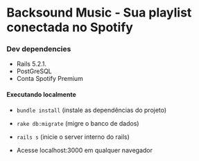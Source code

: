 # Backsound Music - Sua playlist conectada no Spotify

### Dev dependencies
- Rails 5.2.1.
- PostGreSQL
- Conta Spotify Premium

#### Executando localmente
- `bundle install` (instale as dependências do projeto)
- `rake db:migrate` (migre o banco de dados)
- `rails s` (inicie o server interno do rails)

- Acesse localhost:3000 em qualquer navegador
